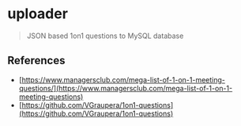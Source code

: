 # uploader

> JSON based 1on1 questions to MySQL database

## References

* [https://www.managersclub.com/mega-list-of-1-on-1-meeting-questions/](https://www.managersclub.com/mega-list-of-1-on-1-meeting-questions)
* [https://github.com/VGraupera/1on1-questions](https://github.com/VGraupera/1on1-questions)
